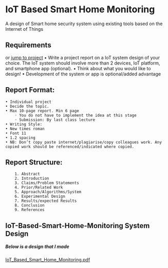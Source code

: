 # IoT Based Smart Home Monitoring
A design of Smart home security system using existing tools based on the Internet of Things
## Requirements
or [jump to project](https://github.com/SimonDouglas-bit/IoT-Smart-Home-Security/files/9616879/IoT_Based_Smart_Home_Monitoring.pdf)
    • Write a project report on a IoT system design of your choice. The IoT system should involve more than 2 devices, IoT platform, and smartphone app (optional).
    • Think about what you would like to design!
    • Development of the system or app is optional/added advantage

## Report Format:
    • Individual project
    • Decide the topic.
    • Max 10-page report. Min 6 page
        ◦ You do not have to implement the idea at this stage
        ◦ Submission: By last class lecture 
    • Writing Style:
    • New times roman
    • Font 11
    • 1.2 spacing
    • NB: Don’t copy paste internet/plagiarise/copy colleagues work. Any copied work should be referenced/indicated where copied.
 
 ## Report Structure:
        1. Abstract
        2. Introduction
        3. Claims/Problem Statements
        4. Prior/Related Work
        5. Approach/Algorithms/System
        6. Experimental Design
        7. Results/expected Results
        8. Conclusion
        9. References
 ## IoT-Based-Smart-Home-Monitoring System Design
 ##### Below is a design that I made
 [IoT_Based_Smart_Home_Monitoring.pdf](https://github.com/SimonDouglas-bit/IoT-Smart-Home-Security/files/9616879/IoT_Based_Smart_Home_Monitoring.pdf)
